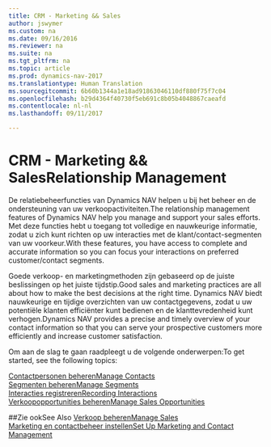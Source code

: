 ```yaml
---
title: CRM - Marketing && Sales
author: jswymer
ms.custom: na
ms.date: 09/16/2016
ms.reviewer: na
ms.suite: na
ms.tgt_pltfrm: na
ms.topic: article
ms.prod: dynamics-nav-2017
ms.translationtype: Human Translation
ms.sourcegitcommit: 6b60b1344a1e18ad91863046110df880f75f7c04
ms.openlocfilehash: b29d4364f40730f5eb691c8b05b4048867caeafd
ms.contentlocale: nl-nl
ms.lasthandoff: 09/11/2017

---
```

# <a name="relationship-management"></a><span data-ttu-id="d8163-102">CRM - Marketing && Sales</span><span class="sxs-lookup"><span data-stu-id="d8163-102">Relationship Management</span></span>
<span data-ttu-id="d8163-103">De relatiebeheerfuncties van Dynamics NAV helpen u bij het beheer en de ondersteuning van uw verkoopactiviteiten.</span><span class="sxs-lookup"><span data-stu-id="d8163-103">The relationship management features of Dynamics NAV help you manage and support your sales efforts.</span></span> <span data-ttu-id="d8163-104">Met deze functies hebt u toegang tot volledige en nauwkeurige informatie, zodat u zich kunt richten op uw interacties met de klant/contact-segmenten van uw voorkeur.</span><span class="sxs-lookup"><span data-stu-id="d8163-104">With these features, you have access to complete and accurate information so you can focus your interactions on preferred customer/contact segments.</span></span>

<span data-ttu-id="d8163-105">Goede verkoop- en marketingmethoden zijn gebaseerd op de juiste beslissingen op het juiste tijdstip.</span><span class="sxs-lookup"><span data-stu-id="d8163-105">Good sales and marketing practices are all about how to make the best decisions at the right time.</span></span> <span data-ttu-id="d8163-106">Dynamics NAV biedt nauwkeurige en tijdige overzichten van uw contactgegevens, zodat u uw potentiële klanten efficiënter kunt bedienen en de klanttevredenheid kunt verhogen.</span><span class="sxs-lookup"><span data-stu-id="d8163-106">Dynamics NAV provides a precise and timely overview of your contact information so that you can serve your prospective customers more efficiently and increase customer satisfaction.</span></span>

<span data-ttu-id="d8163-107">Om aan de slag te gaan raadpleegt u de volgende onderwerpen:</span><span class="sxs-lookup"><span data-stu-id="d8163-107">To get started, see the following topics:</span></span>

[<span data-ttu-id="d8163-108">Contactpersonen beheren</span><span class="sxs-lookup"><span data-stu-id="d8163-108">Manage Contacts</span></span>](marketing-contacts.md)  
[<span data-ttu-id="d8163-109">Segmenten beheren</span><span class="sxs-lookup"><span data-stu-id="d8163-109">Manage Segments</span></span>](marketing-segments.md)  
[<span data-ttu-id="d8163-110">Interacties registreren</span><span class="sxs-lookup"><span data-stu-id="d8163-110">Recording Interactions</span></span>](marketing-interactions.md)  
[<span data-ttu-id="d8163-111">Verkoopopportunities beheren</span><span class="sxs-lookup"><span data-stu-id="d8163-111">Manage Sales Opportunities</span></span>](marketing-manage-sales-opportunities.md)

##<a name="see-also"></a><span data-ttu-id="d8163-112">Zie ook</span><span class="sxs-lookup"><span data-stu-id="d8163-112">See Also</span></span>
[<span data-ttu-id="d8163-113">Verkoop beheren</span><span class="sxs-lookup"><span data-stu-id="d8163-113">Manage Sales</span></span>](sales-manage-sales.md)  
[<span data-ttu-id="d8163-114">Marketing en contactbeheer instellen</span><span class="sxs-lookup"><span data-stu-id="d8163-114">Set Up Marketing and Contact Management</span></span>](marketing-setup-marketing.md)

